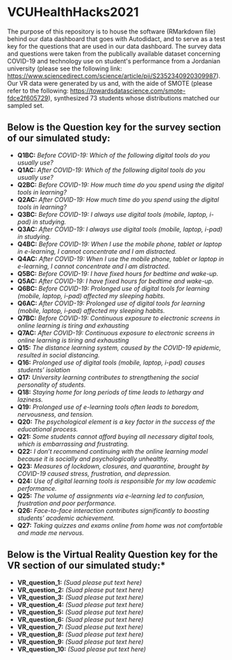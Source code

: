 # VCUHealthHacks2021
The purpose of this repository is to house the software (RMarkdown file) behind our data dashboard that goes with Autodidact, and to serve as a test key for the questions that are used in our data dashboard.
The survey data and questions were taken from the publically available dataset concerning COVID-19 and technology use on student's performance from a Jordanian university (please see the following link: https://www.sciencedirect.com/science/article/pii/S2352340920309987). Our VR data were generated by us and, with the aide of SMOTE (please refer to the following: https://towardsdatascience.com/smote-fdce2f605729), synthesized 73 students whose distributions matched our sampled set.

## **Below is the Question key for the survey section of our simulated study:**
- **Q1BC:** *Before COVID-19: Which of the following digital tools do you usually use?*	
- **Q1AC:** *After COVID-19: Which of the following digital tools do you usually use?*
- **Q2BC:** *Before COVID-19: How much time do you spend using the digital tools in learning?*	
- **Q2AC:** *After COVID-19: How much time do you spend using the digital tools in learning?*	
- **Q3BC:** *Before COVID-19: I always use digital tools (mobile, laptop, i-pad) in studying.*	
- **Q3AC:** *After COVID-19: I always use digital tools (mobile, laptop, i-pad) in studying.*	
- **Q4BC:** *Before COVID-19: When I use the mobile phone, tablet or laptop in e-learning, I cannot concentrate and I am distracted.*	
- **Q4AC:** *After COVID-19: When I use the mobile phone, tablet or laptop in e-learning, I cannot concentrate and I am distracted.*
- **Q5BC:** *Before COVID-19: I have fixed hours for bedtime and wake-up.*	
- **Q5AC:** *After COVID-19: I have fixed hours for bedtime and wake-up.*	
- **Q6BC:** *Before COVID-19: Prolonged use of digital tools for learning (mobile, laptop, i-pad) affected my sleeping habits.*	
- **Q6AC:** *After COVID-19: Prolonged use of digital tools for learning (mobile, laptop, i-pad) affected my sleeping habits.*	
- **Q7BC:** *Before COVID-19: Continuous exposure to electronic screens in online learning is tiring and exhausting*	
- **Q7AC:** *After COVID-19: Continuous exposure to electronic screens in online learning is tiring and exhausting*	
- **Q15:** *The distance learning system, caused by the COVID-19 epidemic, resulted in social distancing.*	
- **Q16:** *Prolonged use of digital tools (mobile, laptop, i-pad) causes students’ isolation*	
- **Q17:** *University learning contributes to strengthening the social personality of students.*	
- **Q18:** *Staying home for long periods of time leads to lethargy and laziness.*	
- **Q19:** *Prolonged use of e-learning tools often leads to boredom, nervousness, and tension.*	
- **Q20:** *The psychological element is a key factor in the success of the educational process.*	
- **Q21:** *Some students cannot afford buying all necessary digital tools, which is embarrassing and frustrating.*	
- **Q22:** *I don’t recommend continuing with the online learning model because it is socially and psychologically unhealthy.*	
- **Q23:** *Measures of lockdown, closures, and quarantine, brought by COVID-19 caused stress, frustration, and depression.*
- **Q24:** *Use of digital learning tools is responsible for my low academic performance.*	
- **Q25:** *The volume of assignments via e-learning led to confusion, frustration and poor performance.*	
- **Q26:** *Face-to-face interaction contributes significantly to boosting students’ academic achievement.*	
- **Q27:** *Taking quizzes and exams online from home was not comfortable and made me nervous.*

## **Below is the Virtual Reality Question key for the VR section of our simulated study:***
- **VR_question_1:** *(Suad please put text here)*	
- **VR_question_2:** *(Suad please put text here)*	
- **VR_question_3:** *(Suad please put text here)*	
- **VR_question_4:** *(Suad please put text here)*	
- **VR_question_5:** *(Suad please put text here)*	
- **VR_question_6:** *(Suad please put text here)*	
- **VR_question_7:** *(Suad please put text here)*	
- **VR_question_8:** *(Suad please put text here)*	
- **VR_question_9:** *(Suad please put text here)*	
- **VR_question_10:** *(Suad please put text here)*	
